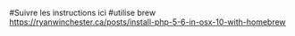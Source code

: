 #Suivre les instructions ici
#utilise brew
https://ryanwinchester.ca/posts/install-php-5-6-in-osx-10-with-homebrew
